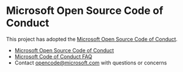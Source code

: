 # Microsoft Open Source Code of Conduct

This project has adopted the [Microsoft Open Source Code of Conduct](https://opensource.microsoft.com/codeofconduct/).


- [Microsoft Open Source Code of Conduct](https://opensource.microsoft.com/codeofconduct/)
- [Microsoft Code of Conduct FAQ](https://opensource.microsoft.com/codeofconduct/faq/)
- Contact [opencode@microsoft.com](mailto:opencode@microsoft.com) with questions or concerns
